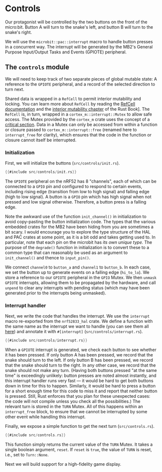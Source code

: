 # Controls

Our protagonist will be controlled by the two buttons on the front of the micro:bit. Button A will
turn to the snake's left, and button B will turn to the snake's right.

We will use the `microbit::pac::interrupt` macro to handle button presses in a concurrent way. The
interrupt will be generated by the MB2's General Purpose Input/Output Tasks and Events (GPIOTE)
peripheral.

## The `controls` module

We will need to keep track of two separate pieces of global mutable state: A reference to the
`GPIOTE` peripheral, and a record of the selected direction to turn next.

Shared data is wrapped in a `RefCell` to permit interior mutability and locking. You can learn more
about `RefCell` by reading the [RefCell documentation] and the [interior mutability chapter] of the
Rust Book].  The `RefCell` is, in turn, wrapped in a `cortex_m::interrupt::Mutex` to allow safe
access.  The Mutex provided by the `cortex_m` crate uses the concept of a [critical section].  Data
in a Mutex can only be accessed from within a function or closure passed to
`cortex_m::interrupt::free` (renamed here to `interrupt_free` for clarity), which ensures that the
code in the function or closure cannot itself be interrupted.

[RefCell documentation]: https://doc.rust-lang.org/std/cell/struct.RefCell.html
[interior mutability chapter]: https://doc.rust-lang.org/book/ch15-05-interior-mutability.html
[critical section]: https://en.wikipedia.org/wiki/Critical_section

### Initialization

First, we will initialize the buttons (`src/controls/init.rs`).

```rust
{{#include src/controls/init.rs}}
```

The `GPIOTE` peripheral on the nRF52 has 8 "channels", each of which can be connected to a `GPIO`
pin and configured to respond to certain events, including rising edge (transition from low to high
signal) and falling edge (high to low signal). A button is a `GPIO` pin which has high signal when
not pressed and low signal otherwise. Therefore, a button press is a falling edge.

Note the awkward use of the function `init_channel()` in initialization to avoid copy-pasting the
button initialization code. The types that the various embedded crates for the MB2 have been hiding
from you are sometimes a bit scary. I would encourage you to explore the type structure of the HAL
and PAC crates at some point, as it is a bit odd and takes getting used to. In particular, note that
each pin on the microbit has *its own unique type.* The purpose of the `degrade()` function in
initialization is to convert these to a common type that can reasonably be used as an argument to
`init_channel()` and thence to `input_pin()`.

We connect `channel0` to `button_a` and `channel1` to `button_b`. In each case, we set the button up
to generate events on a falling edge (`hi_to_lo`). We store a reference to our `GPIOTE` peripheral
in the `GPIO` Mutex. We then `unmask` `GPIOTE` interrupts, allowing them to be propagated by the
hardware, and call `unpend` to clear any interrupts with pending status (which may have been
generated prior to the interrupts being unmasked).

### Interrupt handler

Next, we write the code that handles the interrupt. We use the `interrupt` macro re-exported from
the `nrf52833_hal` crate. We define a function with the same name as the interrupt we want to handle
(you can see them all
[here](https://docs.rs/nrf52833-hal/latest/nrf52833_hal/pac/enum.Interrupt.html)) and annotate it
with `#[interrupt]` (`src/controls/interrupt.rs`).

```rust
{{#include src/controls/interrupt.rs}}
```

When a `GPIOTE` interrupt is generated, we check each button to see whether it has been pressed. If
only button A has been pressed, we record that the snake should turn to the left. If only button B
has been pressed, we record that the snake should turn to the right. In any other case, we record
that the snake should not make any turn. (Having both buttons pressed "at the same time" is
exceedingly unlikely: button presses are noted almost instantly, and this interrupt handler runs
very fast — it would be hard to get both buttons down in time for this to happen. Similarly, it
would be hard to press a button for a short enough time for this code to miss it and report that
neither button is pressed. Still, Rust enforces that you plan for these unexpected cases: the code
will not compile unless you check all the possibilities.) The relevant turn is stored in the `TURN`
Mutex. All of this happens within an `interrupt_free` block, to ensure that we cannot be interrupted
by some other event while handling this interrupt.

Finally, we expose a simple function to get the next turn (`src/controls.rs`).

```rust
{{#include src/controls.rs}}
```

This function simply returns the current value of the `TURN` Mutex. It takes a single boolean
argument, `reset`. If `reset` is `true`, the value of `TURN` is reset, i.e., set to `Turn::None`.

Next we will build support for a high-fidelity game display.

